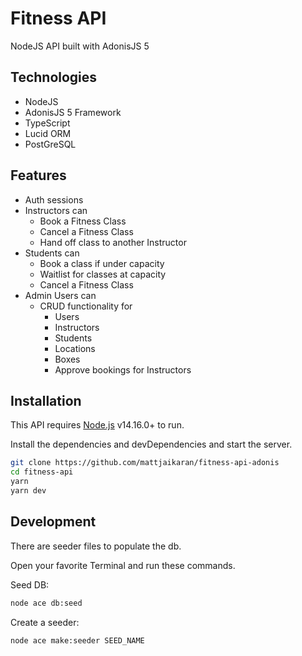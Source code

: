 # Fitness API 
NodeJS API built with AdonisJS 5

## Technologies
- NodeJS
- AdonisJS 5 Framework
- TypeScript
- Lucid ORM
- PostGreSQL


## Features

- Auth sessions
- Instructors can 
    - Book a Fitness Class
    - Cancel a Fitness Class
    - Hand off class to another Instructor
- Students can
    - Book a class if under capacity
    - Waitlist for classes at capacity
    - Cancel a Fitness Class
- Admin Users can 
    - CRUD functionality for 
        - Users
        - Instructors
        - Students
        - Locations
        - Boxes
        - Approve bookings for Instructors


## Installation

This API requires [Node.js](https://nodejs.org/) v14.16.0+ to run.

Install the dependencies and devDependencies and start the server.

```sh
git clone https://github.com/mattjaikaran/fitness-api-adonis
cd fitness-api
yarn
yarn dev
```



## Development

There are seeder files to populate the db.

Open your favorite Terminal and run these commands.

Seed DB:

```sh
node ace db:seed
```

Create a seeder:

```sh
node ace make:seeder SEED_NAME
```